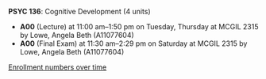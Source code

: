 **PSYC 136**: Cognitive Development (4 units)

- **A00** (Lecture) at 11:00 am–1:50 pm on Tuesday, Thursday at MCGIL 2315 by Lowe, Angela Beth (A11077604)
- **A00** (Final Exam) at 11:30 am–2:29 pm on Saturday at MCGIL 2315 by Lowe, Angela Beth (A11077604)

[Enrollment numbers over time](./PSYC136.tsv)
